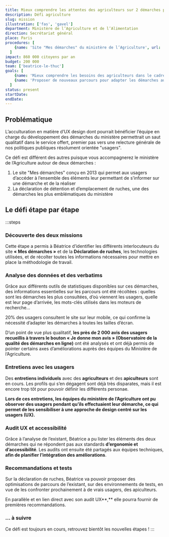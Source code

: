 ```yaml
---
title: Mieux comprendre les attentes des agriculteurs sur 2 démarches phares
description: Défi agriculture
slug: mission
illustration: ['fas', 'gavel']
department: Ministère de l’Agriculture et de l’Alimentation
direction: Secrétariat général
place: Paris
procedures: [
    {name: 'Site "Mes démarches" du ministère de l’Agriculture', url: 'http://mesdemarches.agriculture.gouv.fr'},
  ]
impact: 860 000 citoyens par an
budget: 200 000
team: ['beatrice-le-thuc']
goals: [
    {name: 'Mieux comprendre les besoins des agriculteurs dans le cadre de ces démarches (ateliers d’écoute, entretiens individuels et tests utilisateur)', done: true},
    {name: 'Proposer de nouveaux parcours pour adapter les démarches aux besoins identifiés', done: false},
  ]
status: present
startDate:
endDate:
---
```


## Problématique

L’acculturation en matière d’UX design dont pourrait bénéficier l’équipe en charge du développement des démarches du ministère permettrait un saut qualitatif dans le service offert, premier pas vers une relecture générale de nos politiques publiques résolument orientée "usagers".

Ce défi est différent des autres puisque vous accompagnerez le ministère de l’Agriculture autour de deux démarches :

1. Le site "Mes démarches" conçu en 2013 qui permet aux usagers d’accéder à l’ensemble des éléments leur permettant de s’informer sur une démarche et de la réaliser
2. La déclaration de détention et d’emplacement de ruches, une des démarches les plus emblématiques du ministère


<!-- ## Objectifs du défi

- Mieux comprendre les besoins des agriculteurs dans le cadre de ces démarches (ateliers d’écoute, entretiens individuels et tests utilisateur)
- Proposer de nouveaux parcours pour adapter les démarches aux besoins identifiés -->


## Le défi étape par étape

:::steps
### Découverte des deux missions

Cette étape a permis à Béatrice d’identifier les différents interlocuteurs du site **« Mes démarches »** et de la **Déclaration de ruches**, les technologies utilisées, et de récolter toutes les informations nécessaires pour mettre en place la méthodologie de travail.

### Analyse des données et des verbatims

Grâce aux différents outils de statistiques disponibles sur ces démarches, des informations essentielles sur les parcours ont été récoltées : quelles sont les démarches les plus consultées, d’où viennent les usagers, quelle est leur page d’arrivée, les mots-clés utilisés dans les moteurs de recherche…

20% des usagers consultent le site sur leur mobile, ce qui confirme la nécessité d’adapter les démarches à toutes les tailles d’écran.

D’un point de vue plus qualitatif, **les près de 2 000 avis des usagers recueillis à travers le bouton « Je donne mon avis » (Observatoire de la qualité des démarches en ligne)** ont été analysés et ont déjà permis de pointer certains axes d’améliorations auprès des équipes du Ministère de l’Agriculture.

### Entretiens avec les usagers

Des **entretiens individuels** avec des **agriculteurs** et des **apiculteurs** sont en cours. Les profils qui s’en dégagent sont déjà très disparates, mais il est encore trop tôt pour pouvoir définir les différents personae.

**Lors de ces entretiens, les équipes du ministère de l’Agriculture ont pu observer des usagers pendant qu’ils effectuaient leur démarche, ce qui permet de les sensibiliser à une approche de design centré sur les usagers (UX).**

### Audit UX et accessibilité

Grâce à l’analyse de l’existant, Béatrice a pu lister les éléments des deux démarches qui ne répondent pas aux standards **d’ergonomie et d’accessibilité**. Les audits ont ensuite été partagés aux équipes techniques, **afin de planifier l’intégration des améliorations**.

### Recommandations et tests

Sur la déclaration de ruches, Béatrice va pouvoir proposer des optimisations de parcours de l’existant, sur des environnements de tests, en vue de les confronter prochainement à de vrais usagers, des apiculteurs.

En parallèle et en lien direct avec son audit UX**,** elle pourra fournir de premières recommandations.

### ... à suivre

Ce défi est toujours en cours, retrouvez bientôt les nouvelles étapes !
:::
